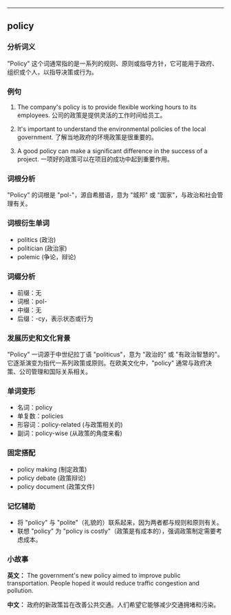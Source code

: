 
---------------
## policy
### 分析词义
"Policy" 这个词通常指的是一系列的规则、原则或指导方针，它可能用于政府、组织或个人，以指导决策或行为。

### 例句
1. The company's policy is to provide flexible working hours to its employees.
   公司的政策是提供灵活的工作时间给员工。

2. It's important to understand the environmental policies of the local government.
   了解当地政府的环境政策是很重要的。

3. A good policy can make a significant difference in the success of a project.
   一项好的政策可以在项目的成功中起到重要作用。

### 词根分析
"Policy" 的词根是 "pol-"，源自希腊语，意为 "城邦" 或 "国家"，与政治和社会管理有关。

### 词根衍生单词
- politics (政治)
- politician (政治家)
- polemic (争论，辩论)

### 词缀分析
- 前缀：无
- 词根：pol-
- 中缀：无
- 后缀：-cy，表示状态或行为

### 发展历史和文化背景
"Policy" 一词源于中世纪拉丁语 "politicus"，意为 "政治的" 或 "有政治智慧的"。它逐渐演变为指代一系列政策或原则。在欧美文化中，"policy" 通常与政府决策、公司管理和国际关系相关。

### 单词变形
- 名词：policy
- 单复数：policies
- 形容词：policy-related (与政策相关的)
- 副词：policy-wise (从政策的角度来看)

### 固定搭配
- policy making (制定政策)
- policy debate (政策辩论)
- policy document (政策文件)

### 记忆辅助
- 将 "policy" 与 "polite"（礼貌的）联系起来，因为两者都与规则和原则有关。
- 联想 "policy" 为 "policy is costly"（政策是有成本的），强调政策制定需要考虑成本。

### 小故事
**英文：** The government's new policy aimed to improve public transportation. People hoped it would reduce traffic congestion and pollution.

**中文：** 政府的新政策旨在改善公共交通。人们希望它能够减少交通拥堵和污染。

